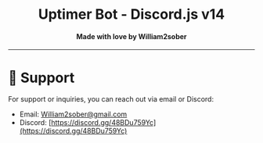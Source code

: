 <h1 align="center">
   Uptimer Bot - Discord.js v14
</h1>
<h4 align="center">Made with love by William2sober</h4>

---------

# 💖 Support
For support or inquiries, you can reach out via email or Discord:

- Email: [William2sober@gmail.com](mailto:William2sober@gmail.com)
- Discord: [https://discord.gg/48BDu759Yc](https://discord.gg/48BDu759Yc)
